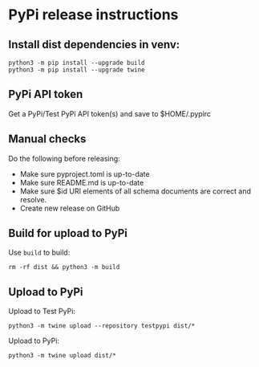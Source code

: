 # PyPi release instructions

## Install dist dependencies in venv:
```shell
python3 -m pip install --upgrade build
python3 -m pip install --upgrade twine
```

## PyPi API token
Get a PyPi/Test PyPi API token(s) and save to $HOME/.pypirc

## Manual checks
Do the following before releasing:
  - Make sure pyproject.toml is up-to-date
  - Make sure README.md is up-to-date
  - Make sure $id URI elements of all schema documents are correct and resolve.
  - Create new release on GitHub

## Build for upload to PyPi

Use `build` to build:
```shell
rm -rf dist && python3 -m build
```

## Upload to PyPi
Upload to Test PyPi:
```shell
python3 -m twine upload --repository testpypi dist/*
```

Upload to PyPi:
```shell
python3 -m twine upload dist/*
```
